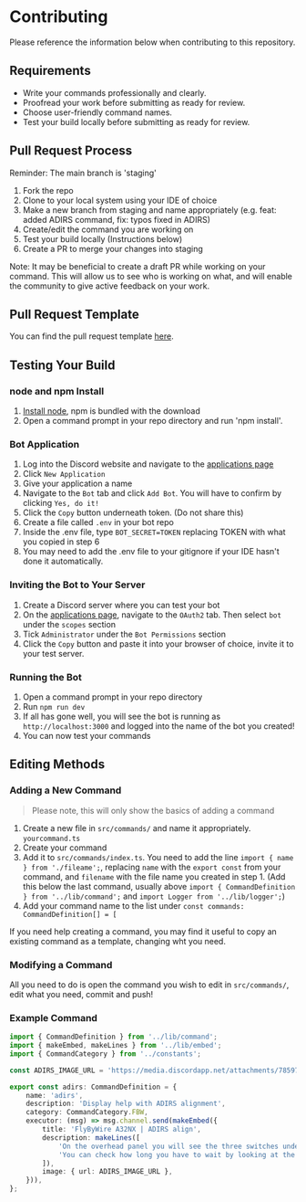 # Contributing

Please reference the information below when contributing to this repository.

## Requirements

* Write your commands professionally and clearly.
* Proofread your work before submitting as ready for review.
* Choose user-friendly command names.
* Test your build locally before submitting as ready for review.

## Pull Request Process
Reminder: The main branch is 'staging'

1. Fork the repo
2. Clone to your local system using your IDE of choice
3. Make a new branch from staging and name appropriately (e.g. feat: added ADIRS command, fix: typos fixed in ADIRS)
4. Create/edit the command you are working on
5. Test your build locally (Instructions below)
6. Create a PR to merge your changes into staging

Note: It may be beneficial to create a draft PR while working on your command. This will allow us to see who is working on what, and will enable the community to give active feedback on your work.

## Pull Request Template

You can find the pull request template [here](PULL_REQUEST_TEMPLATE.md).

## Testing Your Build

### node and npm Install

1. [Install node](https://nodejs.org/en/download/), npm is bundled with the download
2. Open a command prompt in your repo directory and run 'npm install'.

### Bot Application

1. Log into the Discord website and navigate to the [applications page](https://discord.com/developers/applications)
2. Click `New Application`
3. Give your application a name
4. Navigate to the `Bot` tab and click `Add Bot`. You will have to confirm by clicking `Yes, do it!`
5. Click the `Copy` button underneath token. (Do not share this)
6. Create a file called `.env` in your bot repo
7. Inside the .env file, type `BOT_SECRET=TOKEN` replacing TOKEN with what you copied in step 6
8. You may need to add the .env file to your gitignore if your IDE hasn't done it automatically.

### Inviting the Bot to Your Server

1. Create a Discord server where you can test your bot
2. On the [applications page](https://discord.com/developers/applications), navigate to the `OAuth2` tab. Then select `bot` under the `scopes` section
3. Tick `Administrator` under the `Bot Permissions` section
4. Click the `Copy` button and paste it into your browser of choice, invite it to your test server.

### Running the Bot

1. Open a command prompt in your repo directory
2. Run `npm run dev`
3. If all has gone well, you will see the bot is running as `http://localhost:3000` and logged into the name of the bot you created!
4. You can now test your commands

## Editing Methods

### Adding a New Command

>Please note, this will only show the basics of adding a command

1. Create a new file in `src/commands/` and name it appropriately. `yourcommand.ts`
2. Create your command
3. Add it to `src/commands/index.ts`. You need to add the line `import { name } from './fileame';`, replacing `name` with the `export const` from your command, and `filename` with the file name you created in step 1. (Add this below the last command, usually above `import { CommandDefinition } from '../lib/command';` and
   `import Logger from '../lib/logger';`)
4. Add your command name to the list under `const commands: CommandDefinition[] = [`

If you need help creating a command, you may find it useful to copy an existing command as a template, changing wht you need.

### Modifying a Command

All you need to do is open the command you wish to edit in `src/commands/`, edit what you need, commit and push!

### Example Command

```ts
import { CommandDefinition } from '../lib/command';
import { makeEmbed, makeLines } from '../lib/embed';
import { CommandCategory } from '../constants';

const ADIRS_IMAGE_URL = 'https://media.discordapp.net/attachments/785976111875751956/818095298538504272/image0.png';

export const adirs: CommandDefinition = {
    name: 'adirs',
    description: 'Display help with ADIRS alignment',
    category: CommandCategory.FBW,
    executor: (msg) => msg.channel.send(makeEmbed({
        title: 'FlyByWire A32NX | ADIRS align',
        description: makeLines([
            'On the overhead panel you will see the three switches under \'ADIRS\'. Turn these three to the \'NAV\' position. It takes several minutes for the ADIRUs to align.',
            'You can check how long you have to wait by looking at the align time on your Upper Ecam.',
        ]),
        image: { url: ADIRS_IMAGE_URL },
    })),
};
```

